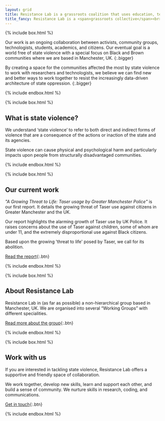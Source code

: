 ```yaml
---
layout: grid
title: Resistance Lab is a grassroots coalition that uses education, technology and research to find new ways to resist state violence.
title_fancy: Resistance Lab is a <span>grassroots collective</span><br> that uses <span>education, technology and research</span><br> to find new ways to <span>resist state violence.</span>
---
```


<!-- Introduction -->

{% include box.html %}

Our work is an ongoing collaboration between activists, community groups, technologists, students, academics, and citizens. Our eventual goal is a world free of state violence with a special focus on Black and Brown communities where we are based in Manchester, UK.
{:.bigger}

By creating a space for the communities affected the most by state violence to work with researchers and technologists, we believe we can find new and better ways to work together to resist the increasingly data-driven architecture of state oppression.
{:.bigger}

{% include endbox.html %}

<!-- What is state violence? -->

{% include box.html %}

## What is state violence?

We understand ‘state violence’ to refer to both direct and indirect forms of violence that are a consequence of the actions or inaction of the state and its agencies.

State violence can cause physical and psychological harm and particularly impacts upon people from structurally disadvantaged communities.

{% include endbox.html %}

<!-- Current campaigns -->

{% include box.html %}

## Our current work

_"A Growing Threat to Life: Taser usage by Greater Manchester Police"_ is our first report. It details the growing threat of Taser use against citizens in Greater Manchester and the UK.

Our report highlights the alarming growth of Taser use by UK Police. It raises concerns about the use of Taser against children, some of whom are under 11, and the extremely disproportional use against Black citizens.

Based upon the growing 'threat to life' posed by Taser, we call for its abolition.  

[Read the report](/our-work/tasers){:.btn}

{% include endbox.html %}

<!-- About the group -->

{% include box.html %}

## About Resistance Lab

Resistance Lab in (as far as possible) a non-hierarchical group based in Manchester, UK. We are organised into several “Working Groups” with different specialities.

[Read more about the group](/about-us/){:.btn}

{% include endbox.html %}

<!-- Can we help? -->

{% include box.html %}

## Work with us

If you are interested in tackling state violence, Resistance Lab offers a supportive and friendly space of collaboration.

We work together, develop new skills, learn and support each other, and build a sense of community. We nurture skills in research, coding, and communications.

[Get in touch](/contact){:.btn}

{% include endbox.html %}
